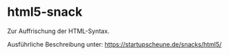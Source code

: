 # html5-snack

Zur Auffrischung der HTML-Syntax.

Ausführliche Beschreibung unter: https://startupscheune.de/snacks/html5/
